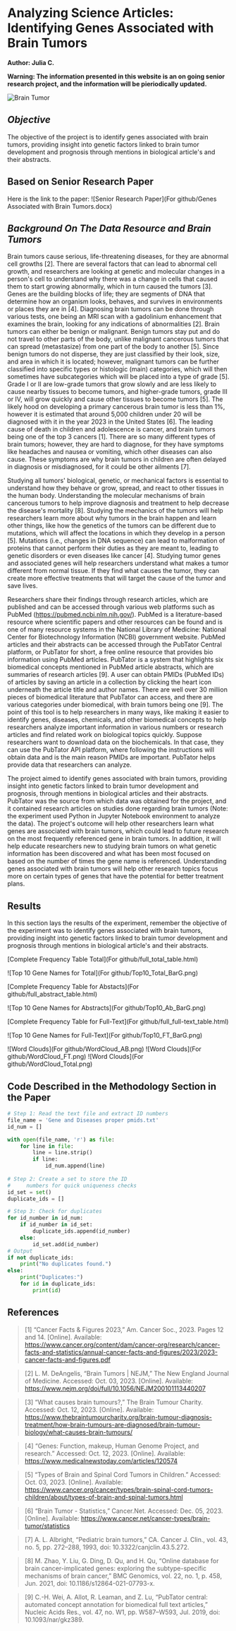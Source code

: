 # Analyzing Science Articles: Identifying Genes Associated with Brain Tumors
**Author: Julia C.**

**Warning: The information presented in this website is an on going senior research project, and the information will be pieriodically updated.**

![Brain Tumor](https://th.bing.com/th/id/R.70beee177fe41452e199ef763fbb2866?rik=kaByp%2baW8pO2nw&riu=http%3a%2f%2fwww.10faq.com%2fassets%2fimg%2fbrain-tumor-symptoms-05.jpg&ehk=9Rz3Egl0RsDaWTvQsq2iGM1aZBW5Blg%2fAOh%2ffLgPzcc%3d&risl=&pid=ImgRaw&r=0)

## *Objective*
The objective of the project is to identify genes associated with brain tumors, providing insight into genetic factors linked to brain tumor development and prognosis through mentions in biological article's and their abstracts.

## Based on Senior Research Paper
Here is the link to the paper: ![Senior Research Paper](For github/Genes Associated with Brain Tumors.docx)

## *Background On The Data Resource and Brain Tumors*
Brain tumors cause serious, life-threatening diseases, for they are abnormal cell growths [2]. There are several factors that can lead to  abnormal cell growth, and researchers are looking at genetic and molecular changes in a person's cell to understand why there was a change in cells that caused them to start growing abnormally, which in turn caused the tumors [3]. Genes are the building blocks of life; they are segments of DNA that determine how an organism looks, behaves, and survives in environments or places they are in [4]. Diagnosing brain tumors can be done through various tests, one being an MRI scan with a gadolinium enhancement that examines the brain, looking for any indications of abnormalities [2]. Brain tumors can either be benign or malignant. Benign tumors stay put and do not travel to other parts of the body, unlike malignant cancerous tumors that can spread (metastasize) from one part of the body to another [5]. Since benign tumors do not disperse, they are just classified by their look, size, and area in which it is located; however, malignant tumors can be further classified into specific types or histologic (main) categories, which will then sometimes have subcategories which will be placed into a type of grade [5]. Grade I or II are low-grade tumors that grow slowly and are less likely to cause nearby tissues to become tumors, and higher-grade tumors, grade III or IV, will grow quickly and cause other tissues to become tumors [5]. The likely hood on developing a primary cancerous brain tumor is less than 1%, however it is estimated that around 5,000 children under 20 will be diagnosed with it in the year 2023 in the United States [6]. The leading cause of death in children and adolescence is cancer, and brain tumors being one of the top 3 cancers [1]. There are so many different types of brain tumors; however, they are hard to diagnose, for they have symptoms like headaches and nausea or vomiting, which other diseases can also cause. These symptoms are why brain tumors in children are often delayed in diagnosis or misdiagnosed, for it could be other ailments [7].  

Studying all tumors' biological, genetic, or mechanical factors is essential to understand how they behave or grow, spread, and react to other tissues in the human body. Understanding the molecular mechanisms of brain cancerous tumors to help improve diagnosis and treatment to help decrease the disease's mortality [8]. Studying the mechanics of the tumors will help researchers learn more about why tumors in the brain happen and learn other things, like how the genetics of the tumors can be different due to mutations, which will affect the locations in which they develop in a person [5]. Mutations (i.e., changes in DNA sequence) can lead to malformation of proteins that cannot perform their duties as they are meant to, leading to genetic disorders or even diseases like cancer [4]. Studying tumor genes and associated genes will help researchers understand what makes a tumor different from normal tissue. If they find what causes the tumor, they can create more effective treatments that will target the cause of the tumor and save lives. 

Researchers share their findings through research articles, which are published and can be accessed through various web platforms such as PubMed (https://pubmed.ncbi.nlm.nih.gov/). PubMed is a literature-based resource where scientific papers and other resources can be found and is one of many resource systems in the National Library of Medicine: National Center for Biotechnology Information (NCBI) government website. PubMed articles and their abstracts can be accessed through the PubTator Central platform, or PubTator for short, a free online resource that provides bio information using PubMed articles. PubTator is a system that highlights six biomedical concepts mentioned in PubMed article abstracts, which are summaries of research articles [9]. A user can obtain PMIDs (PubMed IDs) of articles by saving an article in a collection by clicking the heart icon underneath the article title and author names. There are well over 30 million pieces of biomedical literature that PubTator can access, and there are various categories under biomedical, with brain tumors being one [9]. The point of this tool is to help researchers in many ways, like making it easier to identify genes, diseases, chemicals, and other biomedical concepts to help researchers analyze important information in various numbers or research articles and find related work on biological topics quickly. Suppose researchers want to download data on the biochemicals. In that case, they can use the PubTator API platform, where following the instructions will obtain data and is the main reason PMIDs are important. PubTator helps provide data that researchers can analyze. 

The project aimed to identify genes associated with brain tumors, providing insight into genetic factors linked to brain tumor development and prognosis, through mentions in biological articles and their abstracts. PubTator was the source from which data was obtained for the project, and it contained research articles on studies done regarding brain tumors (Note: the experiment used Python in Jupyter Notebook environment to analyze the data). The project's outcome will help other researchers learn what genes are associated with brain tumors, which could lead to future research on the most frequently referenced gene in brain tumors. In addition, it will help educate researchers new to studying brain tumors on what genetic information has been discovered and what has been most focused on based on the number of times the gene name is referenced. Understanding genes associated with brain tumors will help other research topics focus more on certain types of genes that have the potential for better treatment plans.

## Results
In this section lays the results of the experiment, remember the objective of the experiment was to identify genes associated with brain tumors, providing insight into genetic factors linked to brain tumor development and prognosis through mentions in biological article's and their abstracts. 

[Complete Frequency Table Total](For github/full_total_table.html)

![Top 10 Gene Names for Total](For github/Top10_Total_BarG.png)

[Complete Frequency Table for Abstacts](For github/full_abstract_table.html)

![Top 10 Gene Names for Abstracts](For github/Top10_Ab_BarG.png)

[Complete Frequency Table for Full-Text](For github/full_full-text_table.html)

![Top 10 Gene Names for Full-Text](For github/Top10_FT_BarG.png)


![Word Clouds](For github/WordCloud_AB.png)
![Word Clouds](For github/WordCloud_FT.png)
![Word Clouds](For github/WordCloud_Total.png)


## Code Described in the Methodology Section in the Paper
```python
# Step 1: Read the text file and extract ID numbers
file_name = 'Gene and Diseases proper pmids.txt'
id_num = []

with open(file_name, 'r') as file:
    for line in file:
        line = line.strip()
        if line:
            id_num.append(line)
            
# Step 2: Create a set to store the ID 
#     numbers for quick uniqueness checks
id_set = set()
duplicate_ids = []

# Step 3: Check for duplicates
for id_number in id_num:
    if id_number in id_set:
        duplicate_ids.append(id_number)
    else:
        id_set.add(id_number)
# Output
if not duplicate_ids:
    print("No duplicates found.")
else:
    print("Duplicates:")
    for id in duplicate_ids:
        print(id)
```

## References
> [1]	“Cancer Facts & Figures 2023,” Am. Cancer Soc., 2023. Pages 12 and 14. [Online]. Available: https://www.cancer.org/content/dam/cancer-org/research/cancer-facts-and-statistics/annual-cancer-facts-and-figures/2023/2023-cancer-facts-and-figures.pdf 

> [2]	L. M. DeAngelis, “Brain Tumors | NEJM,” The New England Journal of Medicine. Accessed: Oct. 03, 2023. [Online]. Available: https://www.nejm.org/doi/full/10.1056/NEJM200101113440207

> [3]	“What causes brain tumours?,” The Brain Tumour Charity. Accessed: Oct. 12, 2023. [Online]. Available: https://www.thebraintumourcharity.org/brain-tumour-diagnosis-treatment/how-brain-tumours-are-diagnosed/brain-tumour-biology/what-causes-brain-tumours/

> [4]	“Genes: Function, makeup, Human Genome Project, and research.” Accessed: Oct. 12, 2023. [Online]. Available: https://www.medicalnewstoday.com/articles/120574

> [5]	“Types of Brain and Spinal Cord Tumors in Children.” Accessed: Oct. 03, 2023. [Online]. Available: https://www.cancer.org/cancer/types/brain-spinal-cord-tumors-children/about/types-of-brain-and-spinal-tumors.html

> [6]	“Brain Tumor - Statistics,” Cancer.Net. Accessed: Dec. 05, 2023. [Online]. Available: https://www.cancer.net/cancer-types/brain-tumor/statistics

> [7]	A. L. Albright, “Pediatric brain tumors,” CA. Cancer J. Clin., vol. 43, no. 5, pp. 272–288, 1993, doi: 10.3322/canjclin.43.5.272.

> [8]	M. Zhao, Y. Liu, G. Ding, D. Qu, and H. Qu, “Online database for brain cancer-implicated genes: exploring the subtype-specific mechanisms of brain cancer,” BMC Genomics, vol. 22, no. 1, p. 458, Jun. 2021, doi: 10.1186/s12864-021-07793-x.

> [9]	C.-H. Wei, A. Allot, R. Leaman, and Z. Lu, “PubTator central: automated concept annotation for biomedical full text articles,” Nucleic Acids Res., vol. 47, no. W1, pp. W587–W593, Jul. 2019, doi: 10.1093/nar/gkz389.
